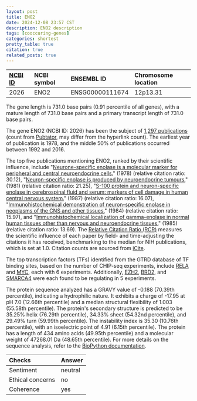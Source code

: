 ```yaml
---
layout: post
title: ENO2
date: 2024-12-08 23:57 CST
description: ENO2 description
tags: [cooccuring-genes]
categories: shortest
pretty_table: true
citation: true
related_posts: true
---
```




| [NCBI ID](https://www.ncbi.nlm.nih.gov/gene/2026) | NCBI symbol | ENSEMBL ID | Chromosome location |
| :-------- | :------- | :-------- | :------- |
| 2026  | ENO2 | ENSG00000111674 | 12p13.31 |



The gene length is 731.0 base pairs (0.91 percentile of all genes), with a mature length of 731.0 base pairs and a primary transcript length of 731.0 base pairs.


The gene ENO2 (NCBI ID: 2026) has been the subject of [1,297 publications](https://pubmed.ncbi.nlm.nih.gov/?term=%22ENO2%22) (count from [Pubtator](https://academic.oup.com/nar/article/47/W1/W587/5494727), may differ from the hyperlink count). The earliest year of publication is 1978, and the middle 50% of publications occurred between 1992 and 2016.


The top five publications mentioning ENO2, ranked by their scientific influence, include "[Neurone-specific enolase is a molecular marker for peripheral and central neuroendocrine cells.](https://pubmed.ncbi.nlm.nih.gov/31568)" (1978) (relative citation ratio: 30.12), "[Neuron-specific enolase is produced by neuroendocrine tumours.](https://pubmed.ncbi.nlm.nih.gov/6111674)" (1981) (relative citation ratio: 21.25), "[S-100 protein and neuron-specific enolase in cerebrospinal fluid and serum: markers of cell damage in human central nervous system.](https://pubmed.ncbi.nlm.nih.gov/3629651)" (1987) (relative citation ratio: 16.07), "[Immunohistochemical demonstration of neuron-specific enolase in neoplasms of the CNS and other tissues.](https://pubmed.ncbi.nlm.nih.gov/6547318)" (1984) (relative citation ratio: 15.97), and "[Immunohistochemical localization of gamma-enolase in normal human tissues other than nervous and neuroendocrine tissues.](https://pubmed.ncbi.nlm.nih.gov/3974199)" (1985) (relative citation ratio: 13.69). The [Relative Citation Ratio (RCR)](https://journals.plos.org/plosbiology/article?id=10.1371/journal.pbio.1002541) measures the scientific influence of each paper by field- and time-adjusting the citations it has received, benchmarking to the median for NIH publications, which is set at 1.0. Citation counts are sourced from [iCite](https://icite.od.nih.gov).





The top transcription factors (TFs) identified from the GTRD database of TF binding sites, based on the number of CHIP-seq experiments, include [RELA](https://www.ncbi.nlm.nih.gov/gene/5970) and [MYC](https://www.ncbi.nlm.nih.gov/gene/4609), each with 6 experiments. Additionally, [EZH2](https://www.ncbi.nlm.nih.gov/gene/2146), [BRD2](https://www.ncbi.nlm.nih.gov/gene/6046), and [SMARCA4](https://www.ncbi.nlm.nih.gov/gene/6597) were each found to be regulating in 5 experiments.











The protein sequence analyzed has a GRAVY value of -0.188 (70.39th percentile), indicating a hydrophilic nature. It exhibits a charge of -17.95 at pH 7.0 (12.66th percentile) and a median structural flexibility of 1.003 (55.58th percentile). The protein's secondary structure is predicted to be 35.25% helix (76.29th percentile), 34.33% sheet (54.32nd percentile), and 29.49% turn (59.99th percentile). The instability index is 35.30 (10.76th percentile), with an isoelectric point of 4.91 (6.15th percentile). The protein has a length of 434 amino acids (49.95th percentile) and a molecular weight of 47268.01 Da (48.65th percentile). For more details on the sequence analysis, refer to the [BioPython documentation](https://biopython.org/docs/1.75/api/Bio.SeqUtils.ProtParam.html).



| Checks    | Answer |
| :-------- | :------- |
| Sentiment  | neutral   |
| Ethical concerns | no     |
| Coherence    | yes    |